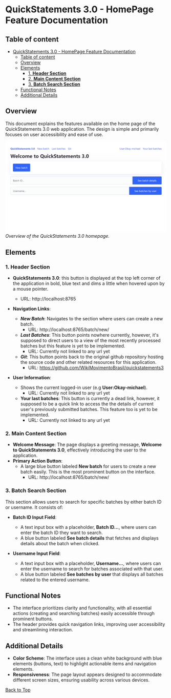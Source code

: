 # QuickStatements 3.0 - HomePage Feature Documentation
## Table of content
- [QuickStatements 3.0 - HomePage Feature Documentation](#quickstatements-30---homepage-feature-documentation)
  - [Table of content](#table-of-content)
  - [Overview](#overview)
  - [Elements](#elements)
    - [1. **Header Section**](#1-header-section)
    - [2. **Main Content Section**](#2-main-content-section)
    - [3. **Batch Search Section**](#3-batch-search-section)
  - [Functional Notes](#functional-notes)
  - [Additional Details](#additional-details)

## Overview

This document explains the features available on the home page of the QuickStatements 3.0 web application. The design is simple and primarily focuses on user accessibility and ease of use.

![Homepage Overview](screenshot2.jpg)
*Overview of the QuickStatements 3.0 homepage.*

## Elements

### 1. **Header Section**

- **QuickStatements 3.0**: this button is displayed at the top left corner of the application in bold, blue text and dims a little when hovered upon by a mouse pointer.
  - URL: http://localhost:8765
- **Navigation Links**:
  - ***New Batch***: Navigates to the section where users can create a new batch.
    - URL: http://localhost:8765/batch/new/
  - ***Last Batches***: This button points nowhere currently, however, it's supposed to direct users to a view of the most recently processed batches but this feature is yet to be implemented.
    - URL: Currently not linked to any url yet
  - ***Git***: This button points back to the original github repository hosting the source code and other related resources for this application.
    - URL: https://github.com/WikiMovimentoBrasil/quickstatements3

- **User Information**:
  - Shows the current logged-in user (e.g **User:Okay-michael**).
    - URL: Currently not linked to any url yet 
  - **Your last batches**: This button is currently a dead link, however, it supposed to be a quick link to access the the details of current user's previously submitted batches. This feature too is yet to be implemented.
    - URL: Currently not linked to any url yet

### 2. **Main Content Section**

- **Welcome Message**: The page displays a greeting message, **Welcome to QuickStatements 3.0**, effectively introducing the user to the application.
- **Primary Action Button**:
  - A large blue button labeled **New batch** for users to create a new batch easily. This is the most prominent button on the interface.
    - URL: http://localhost:8765/batch/new/

### 3. **Batch Search Section**

This section allows users to search for specific batches by either batch ID or username. It consists of:

- **Batch ID Input Field**:
  - A text input box with a placeholder, **Batch ID...**, where users can enter the batch ID they want to search.
  - A blue button labeled **See batch details** that fetches and displays details about the batch when clicked.

- **Username Input Field**:
  - A text input box with a placeholder, **Username...**, where users can enter the username to search for batches associated with that user.
  - A blue button labeled **See batches by user** that displays all batches related to the entered username.

## Functional Notes

- The interface prioritizes clarity and functionality, with all essential actions (creating and searching batches) easily accessible through prominent buttons.
- The header provides quick navigation links, improving user accessibility and streamlining interaction.

## Additional Details

- **Color Scheme**: The interface uses a clean white background with blue elements (buttons, text) to highlight actionable items and navigation elements.
- **Responsiveness**: The page layout appears designed to accommodate different screen sizes, ensuring usability across various devices.

[Back to Top](#quickstatements-30---homepage-feature-documentation)
